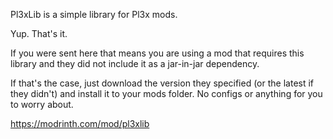 Pl3xLib is a simple library for Pl3x mods.

Yup. That's it.

If you were sent here that means you are using a mod that requires this library and they did not include it as a jar-in-jar dependency.

If that's the case, just download the version they specified (or the latest if they didn't) and install it to your mods folder. No configs or anything for you to worry about.

https://modrinth.com/mod/pl3xlib
